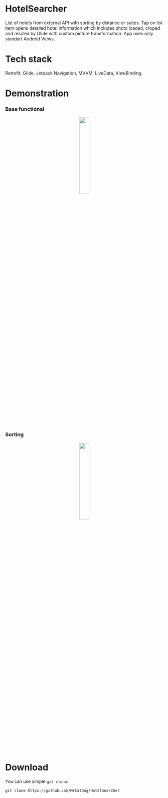 # HotelSearcher
List of hotels from external API with sorting by distance or suites. 
Tap on list item opens detailed hotel information which includes photo loaded, croped and resized by Glide with custom picture transformation.
App uses only standart Android Views.

# Tech stack
Retrofit, Glide, Jetpack Navigation, MVVM, LiveData, ViewBinding.

# Demonstration
### Base functional
<p align="center">
<img src="https://user-images.githubusercontent.com/44441893/202296696-0afa500d-9286-4f79-a33d-3eec19428628.gif" width="25%"></p>

### Sorting
<p align="center">
<img src="https://user-images.githubusercontent.com/44441893/202296709-69fde708-f1c1-4d71-9a3b-81401c8bea23.gif" width="25%"></p>

# Download
You can use simple `git clone`:
```
git clone https://github.com/MrCatDog/HotelSearcher
```
